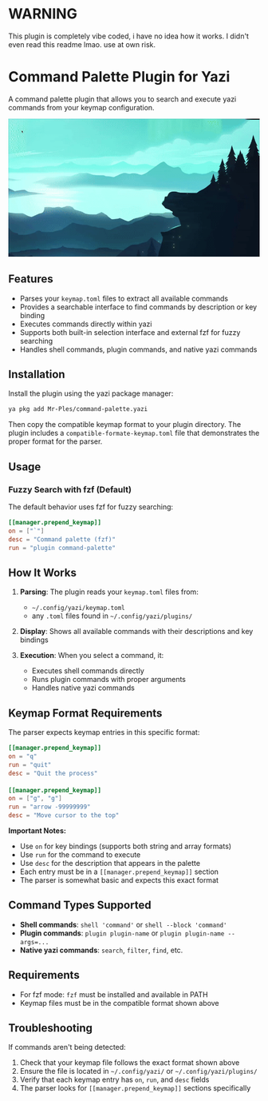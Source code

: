 # WARNING

This plugin is completely vibe coded, i have no idea how it works. I didn't even read this readme lmao. use at own risk.

# Command Palette Plugin for Yazi

A command palette plugin that allows you to search and execute yazi commands from your keymap configuration.

![Watch Demo Video](https://github.com/Mr-Ples/command-palette.yazi/blob/main/showcase.gif)

## Features

- Parses your `keymap.toml` files to extract all available commands
- Provides a searchable interface to find commands by description or key binding
- Executes commands directly within yazi
- Supports both built-in selection interface and external fzf for fuzzy searching
- Handles shell commands, plugin commands, and native yazi commands

## Installation

Install the plugin using the yazi package manager:

```bash
ya pkg add Mr-Ples/command-palette.yazi
```

Then copy the compatible keymap format to your plugin directory. The plugin includes a `compatible-formate-keymap.toml` file that demonstrates the proper format for the parser.

## Usage

### Fuzzy Search with fzf (Default)

The default behavior uses fzf for fuzzy searching:

```toml
[[manager.prepend_keymap]]
on = ["`"]
desc = "Command palette (fzf)"
run = "plugin command-palette"
```

## How It Works

1. **Parsing**: The plugin reads your `keymap.toml` files from:
   - `~/.config/yazi/keymap.toml`
   - any `.toml` files found in `~/.config/yazi/plugins/`

2. **Display**: Shows all available commands with their descriptions and key bindings

3. **Execution**: When you select a command, it:
   - Executes shell commands directly
   - Runs plugin commands with proper arguments
   - Handles native yazi commands

## Keymap Format Requirements

The parser expects keymap entries in this specific format:

```toml
[[manager.prepend_keymap]]
on = "q"
run = "quit"
desc = "Quit the process"

[[manager.prepend_keymap]]
on = ["g", "g"]
run = "arrow -99999999"
desc = "Move cursor to the top"
```

**Important Notes:**
- Use `on` for key bindings (supports both string and array formats)
- Use `run` for the command to execute
- Use `desc` for the description that appears in the palette
- Each entry must be in a `[[manager.prepend_keymap]]` section
- The parser is somewhat basic and expects this exact format

## Command Types Supported

- **Shell commands**: `shell 'command'` or `shell --block 'command'`
- **Plugin commands**: `plugin plugin-name` or `plugin plugin-name --args=...`
- **Native yazi commands**: `search`, `filter`, `find`, etc.

## Requirements

- For fzf mode: `fzf` must be installed and available in PATH
- Keymap files must be in the compatible format shown above

## Troubleshooting

If commands aren't being detected:
1. Check that your keymap file follows the exact format shown above
2. Ensure the file is located in `~/.config/yazi/` or `~/.config/yazi/plugins/`
3. Verify that each keymap entry has `on`, `run`, and `desc` fields
4. The parser looks for `[[manager.prepend_keymap]]` sections specifically 